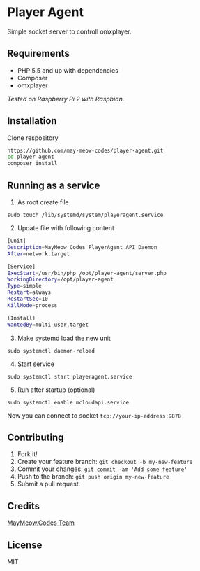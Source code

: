# Player Agent

Simple socket server to controll omxplayer.

## Requirements

* PHP 5.5 and up with dependencies
* Composer
* omxplayer

_Tested on Raspberry Pi 2 with Raspbian._

## Installation

Clone respository

```bash
https://github.com/may-meow-codes/player-agent.git
cd player-agent
composer install
```

## Running as a service

1. As root create file

`sudo touch /lib/systemd/system/playeragent.service`

2. Update file with following content

```bash
[Unit]
Description=MayMeow Codes PlayerAgent API Daemon
After=network.target

[Service]
ExecStart=/usr/bin/php /opt/player-agent/server.php
WorkingDirectory=/opt/player-agent
Type=simple
Restart=always
RestartSec=10
KillMode=process

[Install]
WantedBy=multi-user.target
```

3. Make systemd load the new unit

`sudo systemctl daemon-reload`

4. Start service

`sudo systemctl start playeragent.service`

5. Run after startup (optional)

`sudo systemctl enable mcloudapi.service`

Now you can connect to socket `tcp://your-ip-address:9878`

## Contributing

1. Fork it!
2. Create your feature branch: `git checkout -b my-new-feature`
3. Commit your changes: `git commit -am 'Add some feature'`
4. Push to the branch: `git push origin my-new-feature`
5. Submit a pull request.

## Credits

[MayMeow.Codes Team](https://github.com/may-meow-codes)

## License

MIT